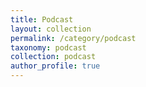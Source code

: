 ```yaml
---
title: Podcast
layout: collection
permalink: /category/podcast
taxonomy: podcast
collection: podcast
author_profile: true
---
```

